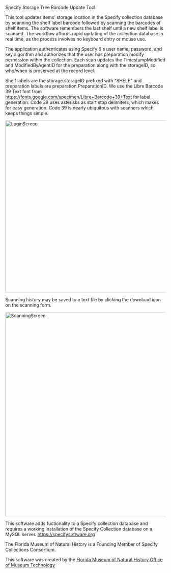 Specify Storage Tree Barcode Update Tool

This tool updates items’ storage location in the Specify collection database by scanning the shelf label barcode 
followed by scanning the barcodes of shelf items. The software remembers the last shelf until a new 
shelf label is scanned. The workflow affords rapid updating of the collection database in real time, as the process involves 
no keyboard entry or mouse use. 

The application authenticates using Specify 6's user name, password, and key algorithm and authorizes that the user
has preparation modify permission within the collection. Each scan updates the TimestampModified and ModifiedByAgentID
for the preparation along with the storageID, so who/when is preserved at the record level.

Shelf labels are the storage.storageID prefixed with "SHELF" and preparation labels are preparation.PreparationID.
We use the Libre Barcode 39 Text font from https://fonts.google.com/specimen/Libre+Barcode+39+Text for label generation.
Code 39 uses asterisks as start stop delimiters, which makes for easy generation. Code 39 is nearly ubiquitous with
scanners which keeps things simple.

<img width="538" alt="LoginScreen" src="https://user-images.githubusercontent.com/81316350/146015801-38997559-b00b-404a-82b5-398cf790a6ea.png">


Scanning history may be saved to a text file by clicking the download icon on the scanning form.

<img width="638" alt="ScanningScreen" src="https://user-images.githubusercontent.com/81316350/146019316-b0def0b7-9a16-4312-bfb5-db07102c566e.png">

This software adds fuctionality to a Specify collection database and requires a working installation of the Specify Collection database on
a MySQL server. https://specifysoftware.org

The Florida Museum of Natural History is a Founding Member of Specify Collections Consortium.

This software was created by the [Florida Museum of Natural History Office of Museum Technology](https://www.floridamuseum.ufl.edu/omt/)
